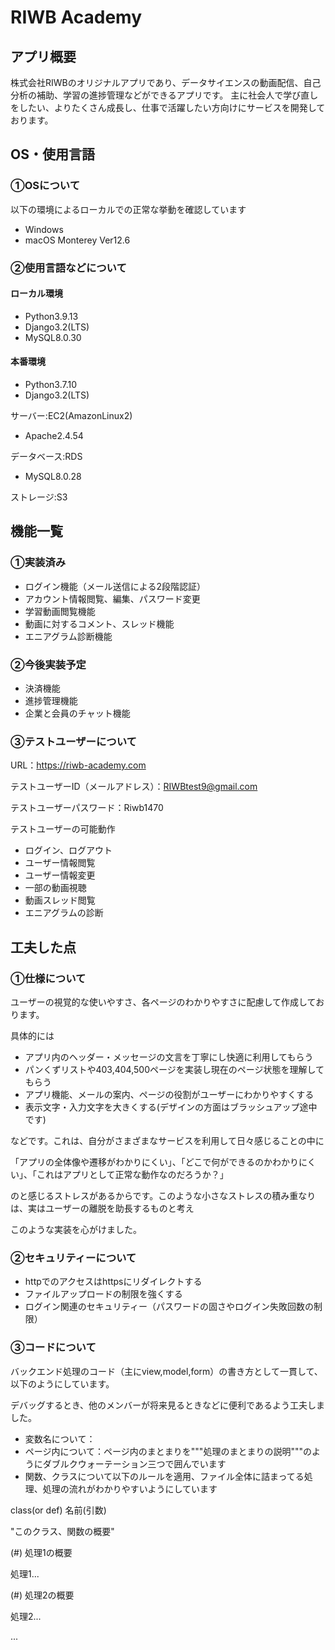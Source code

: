 # RIWB Academy

## アプリ概要

株式会社RIWBのオリジナルアプリであり、データサイエンスの動画配信、自己分析の補助、学習の進捗管理などができるアプリです。
主に社会人で学び直しをしたい、よりたくさん成長し、仕事で活躍したい方向けにサービスを開発しております。

## OS・使用言語

### ①OSについて

以下の環境によるローカルでの正常な挙動を確認しています
- Windows
- macOS Monterey Ver12.6

### ②使用言語などについて

#### ローカル環境

- Python3.9.13
- Django3.2(LTS)
- MySQL8.0.30

#### 本番環境

- Python3.7.10
- Django3.2(LTS)

サーバー:EC2(AmazonLinux2)
- Apache2.4.54

データベース:RDS  
- MySQL8.0.28

ストレージ:S3

## 機能一覧

### ①実装済み

- ログイン機能（メール送信による2段階認証）
- アカウント情報閲覧、編集、パスワード変更
- 学習動画閲覧機能
- 動画に対するコメント、スレッド機能
- エニアグラム診断機能

### ②今後実装予定

- 決済機能
- 進捗管理機能
- 企業と会員のチャット機能

### ③テストユーザーについて

URL：https://riwb-academy.com

テストユーザーID（メールアドレス）：RIWBtest9@gmail.com

テストユーザーパスワード：Riwb1470

テストユーザーの可能動作  
- ログイン、ログアウト
- ユーザー情報閲覧
- ユーザー情報変更
- 一部の動画視聴
- 動画スレッド閲覧
- エニアグラムの診断

## 工夫した点

### ①仕様について

ユーザーの視覚的な使いやすさ、各ページのわかりやすさに配慮して作成しております。

具体的には

- アプリ内のヘッダー・メッセージの文言を丁寧にし快適に利用してもらう
- パンくずリストや403,404,500ページを実装し現在のページ状態を理解してもらう
- アプリ機能、メールの案内、ページの役割がユーザーにわかりやすくする
- 表示文字・入力文字を大きくする(デザインの方面はブラッシュアップ途中です)

などです。これは、自分がさまざまなサービスを利用して日々感じることの中に

「アプリの全体像や遷移がわかりにくい」、「どこで何ができるのかわかりにくい」、「これはアプリとして正常な動作なのだろうか？」

のと感じるストレスがあるからです。このような小さなストレスの積み重なりは、実はユーザーの離脱を助長するものと考え

このような実装を心がけました。

### ②セキュリティーについて

- httpでのアクセスはhttpsにリダイレクトする
- ファイルアップロードの制限を強くする
- ログイン関連のセキュリティー（パスワードの固さやログイン失敗回数の制限）

### ③コードについて

バックエンド処理のコード（主にview,model,form）の書き方として一貫して、以下のようにしています。

デバッグするとき、他のメンバーが将来見るときなどに便利であるよう工夫しました。

- 変数名について：
- ページ内について：ページ内のまとまりを"""処理のまとまりの説明"""のようにダブルクウォーテーション三つで囲んでいます
- 関数、クラスについて以下のルールを適用、ファイル全体に詰まってる処理、処理の流れがわかりやすいようにしています

class(or def) 名前(引数)

  "このクラス、関数の概要"
  
  (#) 処理1の概要
  
  処理1...
  
  (#) 処理2の概要
  
  処理2...
  
  ...